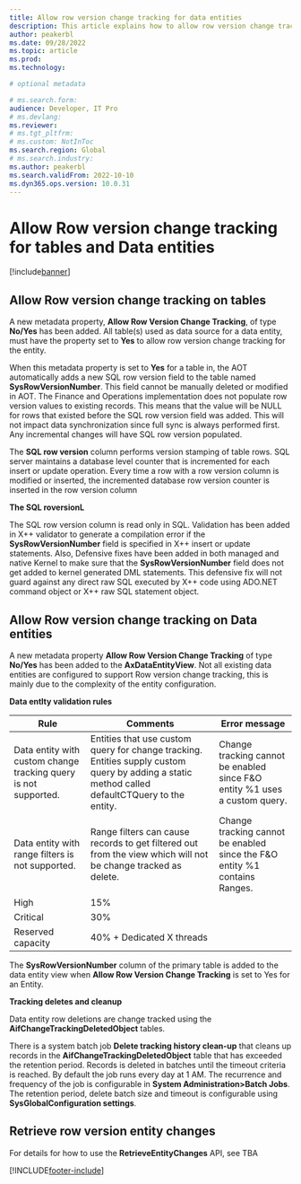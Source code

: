 ```yaml
---
title: Allow row version change tracking for data entities 
description: This article explains how to allow row version change tracking for data entities and tables for Finance and Operations apps.
author: peakerbl
ms.date: 09/28/2022
ms.topic: article
ms.prod:
ms.technology: 

# optional metadata

# ms.search.form:
audience: Developer, IT Pro
# ms.devlang: 
ms.reviewer: 
# ms.tgt_pltfrm: 
# ms.custom: NotInToc
ms.search.region: Global
# ms.search.industry:
ms.author: peakerbl
ms.search.validFrom: 2022-10-10
ms.dyn365.ops.version: 10.0.31
---
```


# Allow Row version change tracking for tables and Data entities

[!include[banner](../includes/banner.md)]

## Allow Row version change tracking on tables

A new metadata property, **Allow Row Version Change Tracking**, of type **No/Yes** has been added. All table(s) used as data source for a data entity, must have the property set to **Yes** to allow row version change tracking for the entity. 



When this metadata property is set to **Yes** for a table in, the AOT automatically adds a new SQL row version field to the table named **SysRowVersionNumber**. This field cannot be manually deleted or modified in AOT. The Finance and Operations implementation does not populate row version values to existing records. This means that the value will be NULL for rows that existed before the SQL row version field was added. This will not impact data synchronization since full sync is always performed first. Any incremental changes will have SQL row version populated. 

The **SQL row version** column performs version stamping of table rows. SQL server maintains a database level counter that is incremented for each insert or update operation. Every time a row with a row version column is modified or inserted, the incremented database row version counter is inserted in the row version column

**The SQL roversionL**

The SQL row version column is read only in SQL. Validation has been added in X++ validator to generate a compilation error if the **SysRowVersionNumber** field is specified in X++ insert or update statements. Also, Defensive fixes have been added in both managed and native Kernel to make sure that the **SysRowVersionNumber** field does not get added to kernel generated DML statements. This defensive fix will not guard against any direct raw SQL executed by X++ code using ADO.NET command object or X++ raw SQL statement object.

## Allow Row version change tracking on Data entities

A new metadata property **Allow Row Version Change Tracking** of type **No/Yes** has been added to the **AxDataEntityView**. Not all existing data entities are configured to support Row version change tracking, this is mainly due to the complexity of the entity configuration. 

**Data entlty validation rules**

| Rule | Comments | Error message |
|----------|--------|--------|
| Data entity with custom change tracking query is not supported.  | Entities that use custom query for change tracking. Entities supply custom query by adding a static method called defaultCTQuery to the entity.  | Change tracking cannot be enabled since F&O entity %1 uses a custom query. |
| Data entity with range filters is not supported. | Range filters can cause records to get filtered out from the view which will not be change tracked as delete. |  Change tracking cannot be enabled since the F&O entity %1 contains Ranges. |
| High | 15% |
| Critical | 30% |
| Reserved capacity | 40% + Dedicated X threads |



The **SysRowVersionNumber** column of the primary table is added to the data entity view when **Allow Row Version Change Tracking** is set to Yes for an Entity.

**Tracking deletes and cleanup**

Data entity row deletions are change tracked using the **AifChangeTrackingDeletedObject** tables.

There is a system batch job **Delete tracking history clean-up** that cleans up records in the **AifChangeTrackingDeletedObject** table that has exceeded the retention period. Records is deleted in batches until the timeout criteria is reached. By default the job runs every day at 1 AM. The recurrence and frequency of the job is configurable in **System Administration>Batch Jobs**. The retention period, delete batch size and timeout is configurable using **SysGlobalConfiguration settings**.

## Retrieve row version entity changes

For details for how to use the **RetrieveEntityChanges** API, see TBA
 
[!INCLUDE[footer-include](../../../includes/footer-banner.md)]
